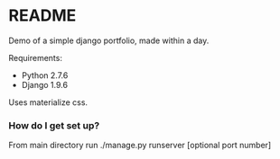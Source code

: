 # README #

Demo of a simple django portfolio, made within a day.

Requirements:

* Python 2.7.6 
* Django 1.9.6

Uses materialize css.

### How do I get set up? ###

From main directory run ./manage.py runserver [optional port number]
